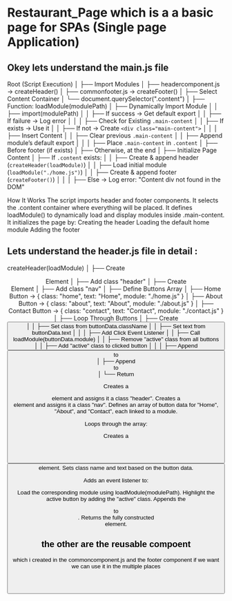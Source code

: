 # Restaurant_Page which is a a basic page for SPAs (Single page Application)

## Okey lets understand the main.js file

Root (Script Execution)
│
├── Import Modules
│   ├── headercomponent.js → createHeader()
│   ├── commonfooter.js → createFooter()
│
├── Select Content Container
│   └── document.querySelector(".content")
│
├── Function: loadModule(modulePath)
│   ├── Dynamically Import Module
│   │   ├── import(modulePath)
│   │   ├── If success → Get default export
│   │   ├── If failure → Log error
│   │
│   ├── Check for Existing `.main-content`
│   │   ├── If exists → Use it
│   │   ├── If not → Create `<div class="main-content">`
│   │
│   ├── Insert Content
│   │   ├── Clear previous `.main-content`
│   │   ├── Append module’s default export
│   │
│   ├── Place `.main-content` in `.content`
│       ├── Before footer (if exists)
│       ├── Otherwise, at the end
│
├── Initialize Page Content
│   ├── If `.content` exists:
│   │   ├── Create & append header (`createHeader(loadModule)`)
│   │   ├── Load initial module (`loadModule("./home.js")`)
│   │   ├── Create & append footer (`createFooter()`)
│   │
│   ├── Else → Log error: "Content div not found in the DOM"


How It Works
The script imports header and footer components.
It selects the .content container where everything will be placed.
It defines loadModule() to dynamically load and display modules inside .main-content.
It initializes the page by:
Creating the header
Loading the default home module
Adding the footer

## Lets understand the header.js file in detail :

createHeader(loadModule)
│
├── Create <header> Element
│   ├── Add class "header"
│
├── Create <nav> Element
│   ├── Add class "nav"
│
├── Define Buttons Array
│   ├── Home Button → { class: "home", text: "Home", module: "./home.js" }
│   ├── About Button → { class: "about", text: "About", module: "./about.js" }
│   ├── Contact Button → { class: "contact", text: "Contact", module: "./contact.js" }
│
├── Loop Through Buttons
│   ├── Create <button>
│   │   ├── Set class from buttonData.className
│   │   ├── Set text from buttonData.text
│   │
│   ├── Add Click Event Listener
│   │   ├── Call loadModule(buttonData.module)
│   │   ├── Remove "active" class from all buttons
│   │   ├── Add "active" class to clicked button
│   │
│   ├── Append <button> to <nav>
│
├── Append <nav> to <header>
│
└── Return <header>

Creates a <header> element and assigns it a class "header".
Creates a <nav> element and assigns it a class "nav".
Defines an array of button data for "Home", "About", and "Contact", each linked to a module.

Loops through the array:

Creates a <button> element.
Sets class name and text based on the button data.

Adds an event listener to:

Load the corresponding module using loadModule(modulePath).
Highlight the active button by adding the "active" class.
Appends the <nav> to <header>.
Returns the fully constructed <header> element.



## the other are the reusable compoent
which i created in the commoncomponent.js
and the footer component if we want we can use it in the multiple places